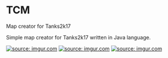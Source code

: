 # TCM
Map creator for Tanks2k17 

Simple map creator for Tanks2k17 written in Java language.

<a href="https://imgur.com/zybklIS"><img src="https://i.imgur.com/zybklIS.png" title="source: imgur.com" /></a>
<a href="https://imgur.com/HMyaMXQ"><img src="https://i.imgur.com/HMyaMXQ.png" title="source: imgur.com" /></a>
<a href="https://imgur.com/LACurXV"><img src="https://i.imgur.com/LACurXV.png" title="source: imgur.com" /></a>
